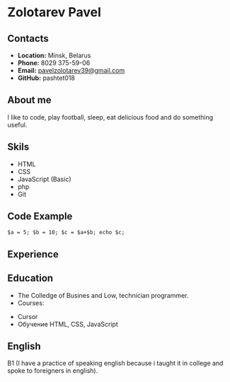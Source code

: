 # Zolotarev Pavel
## Contacts
- __Location:__ Minsk, Belarus
- __Phone:__ 8029 375-59-06
- __Email:__ pavelzolotarev39@gmail.com
- __GitHub:__ pashtet018
## About me
I like to code, play football, sleep, 
eat delicious food and do something useful.
## Skils 
- HTML
- CSS
- JavaScript (Basic)
- php
- Git
## Code Example 
` $a = 5; $b = 10; $c = $a+$b; echo $c; `
## Experience
## Education
- The Colledge of Busines and Low, technician programmer.
- Courses:
+ Cursor
+ Обучение HTML, CSS, JavaScript
## English
B1 (I have a practice of speaking english 
because i taught it in college and 
spoke to foreigners in english).
